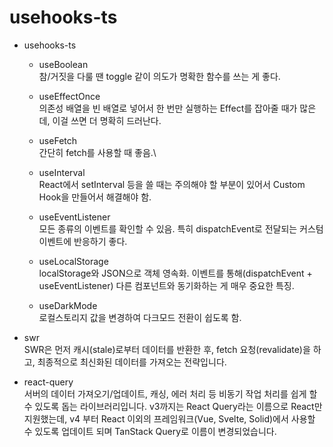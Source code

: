 # usehooks-ts

*   usehooks-ts

    * useBoolean\
      참/거짓을 다룰 땐 toggle 같이 의도가 명확한 함수를 쓰는 게 좋다.



    * useEffectOnce\
      의존성 배열을 빈 배열로 넣어서 한 번만 실행하는 Effect를 잡아줄 때가 많은데, 이걸 쓰면 더 명확히 드러난다.



    * useFetch\
      간단히 fetch를 사용할 때 좋음.\

    * useInterval\
      React에서 setInterval 등을 쓸 때는 주의해야 할 부분이 있어서 Custom Hook을 만들어서 해결해야 함.



    * useEventListener\
      모든 종류의 이벤트를 확인할 수 있음. 특히 dispatchEvent로 전달되는 커스텀 이벤트에 반응하기 좋다.



    * useLocalStorage\
      localStorage와 JSON으로 객체 영속화. 이벤트를 통해(dispatchEvent + useEventListener) 다른 컴포넌트와 동기화하는 게 매우 중요한 특징.



    * useDarkMode\
      로컬스토리지 값을 변경하여 다크모드 전환이 쉽도록 함.


* swr\
  SWR은 먼저 캐시(stale)로부터 데이터를 반환한 후, fetch 요청(revalidate)을 하고, 최종적으로 최신화된 데이터를 가져오는 전략입니다.



* react-query\
  서버의 데이터 가져오기/업데이트, 캐싱, 에러 처리 등 비동기 작업 처리를 쉽게 할 수 있도록 돕는 라이브러리입니다. v3까지는 React Query라는 이름으로 React만 지원했는데, v4 부터 React 이외의 프레임워크(Vue, Svelte, Solid)에서 사용할 수 있도록 업데이트 되며 TanStack Query로 이름이 변경되었습니다.
